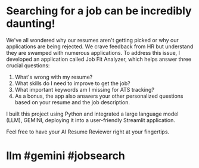 # Searching for a job can be incredibly daunting!

We've all wondered why our resumes aren't getting picked or why our applications are being rejected. We crave feedback from HR but understand they are swamped with numerous applications. To address this issue, I developed an application called Job Fit Analyzer, which helps answer three crucial questions:

1. What's wrong with my resume?
2. What skills do I need to improve to get the job?
3. What important keywords am I missing for ATS tracking?
4. As a bonus, the app also answers your other personalized questions based on your resume and the job description.

I built this project using Python and integrated a large language model (LLM), GEMINI, deploying it into a user-friendly Streamlit application.

Feel free to have your AI Resume Reviewer right at your fingertips.

# llm #gemini #jobsearch